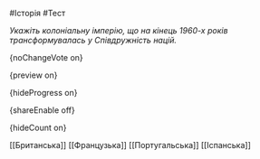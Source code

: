 #Історія #Тест

*Укажіть колоніальну імперію, що на кінець 1960-х років трансформувалась у Співдружність націй.*

{noChangeVote on}

{preview on}

{hideProgress on}

{shareEnable off}

{hideCount on}

[[Британська]]
[[Французька]]
[[Португальська]]
[[Іспанська]]
